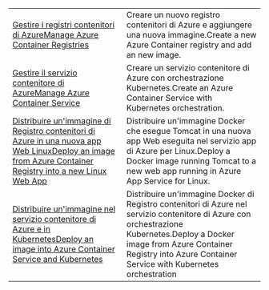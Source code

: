 |  |  |
|---------|---------|
| <span data-ttu-id="c6724-101">[Gestire i registri contenitori di Azure][1]</span><span class="sxs-lookup"><span data-stu-id="c6724-101">[Manage Azure Container Registries][1]</span></span> | <span data-ttu-id="c6724-102">Creare un nuovo registro contenitori di Azure e aggiungere una nuova immagine.</span><span class="sxs-lookup"><span data-stu-id="c6724-102">Create a new Azure Container registry and add an new image.</span></span> | 
| <span data-ttu-id="c6724-103">[Gestire il servizio contenitore di Azure][2]</span><span class="sxs-lookup"><span data-stu-id="c6724-103">[Manage Azure Container Service][2]</span></span> | <span data-ttu-id="c6724-104">Creare un servizio contenitore di Azure con orchestrazione Kubernetes.</span><span class="sxs-lookup"><span data-stu-id="c6724-104">Create an Azure Container Service with Kubernetes orchestration.</span></span> | 
| <span data-ttu-id="c6724-105">[Distribuire un'immagine di Registro contenitori di Azure in una nuova app Web Linux][3]</span><span class="sxs-lookup"><span data-stu-id="c6724-105">[Deploy an image from Azure Container Registry into a new Linux Web App][3]</span></span> | <span data-ttu-id="c6724-106">Distribuire un'immagine Docker che esegue Tomcat in una nuova app Web eseguita nel servizio app di Azure per Linux.</span><span class="sxs-lookup"><span data-stu-id="c6724-106">Deploy a Docker image running Tomcat to a new web app running in Azure App Service for Linux.</span></span> | 
| <span data-ttu-id="c6724-107">[Distribuire un'immagine nel servizio contenitore di Azure e in Kubernetes][4]</span><span class="sxs-lookup"><span data-stu-id="c6724-107">[Deploy an image into Azure Container Service and Kubernetes][4]</span></span> | <span data-ttu-id="c6724-108">Distribuire un'immagine Docker di Registro contenitori di Azure nel servizio contenitore di Azure con orchestrazione Kubernetes.</span><span class="sxs-lookup"><span data-stu-id="c6724-108">Deploy a Docker image from Azure Container Registry into Azure Container Service with Kubernetes orchestration</span></span> |

[1]: https://azure.microsoft.com/resources/samples/acr-java-manage-azure-container-registry/
[2]: https://azure.microsoft.com/resources/samples/acs-java-manage-azure-container-service/
[3]: https://azure.microsoft.com/resources/samples/app-service-java-deploy-image-from-acr-to-linux/
[4]: https://azure.microsoft.com/resources/samples/aad-java-browse-graph-and-manage-roles/

